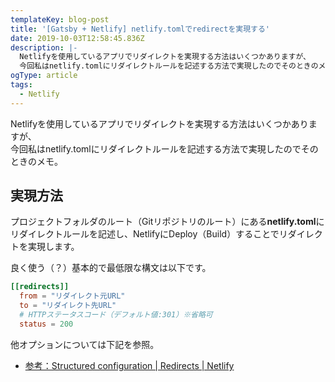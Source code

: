 ```yaml
---
templateKey: blog-post
title: '[Gatsby + Netlify] netlify.tomlでredirectを実現する'
date: 2019-10-03T12:58:45.836Z
description: |-
  Netlifyを使用しているアプリでリダイレクトを実現する方法はいくつかありますが、  
  今回私はnetlify.tomlにリダイレクトルールを記述する方法で実現したのでそのときのメモ。
ogType: article
tags:
  - Netlify
---
```

Netlifyを使用しているアプリでリダイレクトを実現する方法はいくつかありますが、  
今回私はnetlify.tomlにリダイレクトルールを記述する方法で実現したのでそのときのメモ。

## 実現方法
プロジェクトフォルダのルート（Gitリポジトリのルート）にある**netlify.toml**にリダイレクトルールを記述し、NetlifyにDeploy（Build）することでリダイレクトを実現します。

良く使う（？）基本的で最低限な構文は以下です。
```toml
[[redirects]]
  from = "リダイレクト元URL"
  to = "リダイレクト先URL"
  # HTTPステータスコード（デフォルト値:301）※省略可
  status = 200
```

他オプションについては下記を参照。
- [参考：Structured configuration | Redirects | Netlify](https://www.netlify.com/docs/redirects/#structured-configuration)
